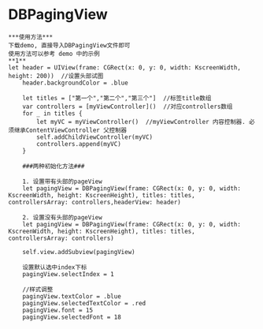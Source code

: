 # DBPagingView
	***使用方法***
	下载demo, 直接导入DBPagingView文件即可
	使用方法可以参考 demo 中的示例
	**1**
	let header = UIView(frame: CGRect(x: 0, y: 0, width: KscreenWidth, height: 200))  //设置头部试图
        header.backgroundColor = .blue
        
        let titles = ["第一个","第二个","第三个"]  //标签title数组
        var controllers = [myViewController]()  //对应controllers数组
        for _ in titles {
            let myVC = myViewController()  //myViewController 内容控制器. 必须继承ContentViewController 父控制器
            self.addChildViewController(myVC)
            controllers.append(myVC)
        }

        ###两种初始化方法###

        1. 设置带有头部的pageView
        let pagingView = DBPagingView(frame: CGRect(x: 0, y: 0, width: KscreenWidth, height: KscreenHeight), titles: titles, controllersArray: controllers,headerView: header)

        2. 设置没有头部的pageView
        let pagingView = DBPagingView(frame: CGRect(x: 0, y: 0, width: KscreenWidth, height: KscreenHeight), titles: titles, controllersArray: controllers)

        self.view.addSubview(pagingView)

        设置默认选中index下标
        pagingView.selectIndex = 1
        
        //样式调整
        pagingView.textColor = .blue
        pagingView.selectedTextColor = .red
        pagingView.font = 15
        pagingView.selectedFont = 18
